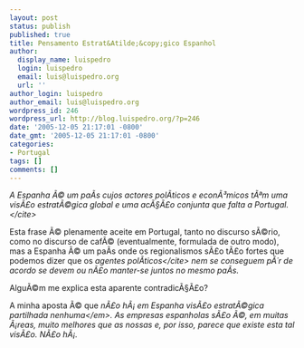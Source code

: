 ```yaml
---
layout: post
status: publish
published: true
title: Pensamento Estrat&Atilde;&copy;gico Espanhol
author:
  display_name: luispedro
  login: luispedro
  email: luis@luispedro.org
  url: ''
author_login: luispedro
author_email: luis@luispedro.org
wordpress_id: 246
wordpress_url: http://blog.luispedro.org/?p=246
date: '2005-12-05 21:17:01 -0800'
date_gmt: '2005-12-05 21:17:01 -0800'
categories:
- Portugal
tags: []
comments: []
---
```

<p><cite>A Espanha &Atilde;&copy; um pa&Atilde;&shy;s cujos actores pol&Atilde;&shy;ticos e econ&Atilde;&sup3;micos t&Atilde;&ordf;m uma vis&Atilde;&pound;o estrat&Atilde;&copy;gica global e uma ac&Atilde;&sect;&Atilde;&pound;o conjunta que falta a Portugal.<&#47;cite></p>
<p>Esta frase &Atilde;&copy; plenamente aceite em Portugal, tanto no discurso s&Atilde;&copy;rio, como no discurso de caf&Atilde;&copy; (eventualmente, formulada de outro modo), mas a Espanha &Atilde;&copy; um pa&Atilde;&shy;s onde os regionalismos s&Atilde;&pound;o t&Atilde;&pound;o fortes que podemos dizer que os <cite>agentes pol&Atilde;&shy;ticos<&#47;cite> nem se conseguem p&Atilde;&acute;r de acordo se devem ou n&Atilde;&pound;o manter-se juntos no mesmo pa&Atilde;&shy;s.</p>
<p>Algu&Atilde;&copy;m me explica esta aparente contradic&Atilde;&sect;&Atilde;&pound;o?</p>
<p>A minha aposta &Atilde;&copy; que <em>n&Atilde;&pound;o h&Atilde;&iexcl; em Espanha vis&Atilde;&pound;o estrat&Atilde;&copy;gica partilhada nenhuma<&#47;em>. As empresas espanholas s&Atilde;&pound;o &Atilde;&copy;, em muitas &Atilde;&iexcl;reas, muito melhores que as nossas e, por isso, parece que existe esta tal vis&Atilde;&pound;o. N&Atilde;&pound;o h&Atilde;&iexcl;.</p>
